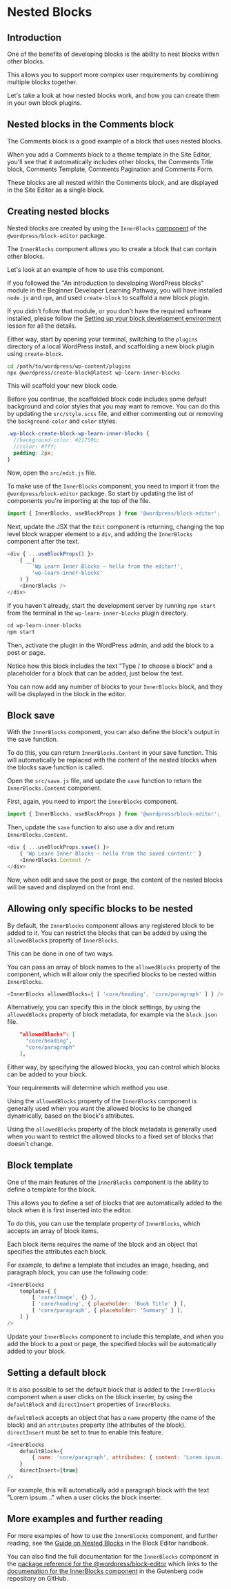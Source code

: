 # Nested Blocks

## Introduction

One of the benefits of developing blocks is the ability to nest blocks within other blocks. 

This allows you to support more complex user requirements by combining multiple blocks together.

Let's take a look at how nested blocks work, and how you can create them in your own block plugins.

## Nested blocks in the Comments block

The Comments block is a good example of a block that uses nested blocks. 

When you add a Comments block to a theme template in the Site Editor, you'll see that it automatically includes other blocks, the Comments Title block, Comments Template, Comments Pagination and Comments Form.

These blocks are all nested within the Comments block, and are displayed in the Site Editor as a single block.

## Creating nested blocks

Nested blocks are created by using the `InnerBlocks` [component](https://github.com/WordPress/gutenberg/blob/33e2fadeebe32a64a946106488120b6f559d3deb/packages/block-editor/src/components/inner-blocks/README.md) of the `@wordpress/block-editor` package.

The `InnerBlocks` component allows you to create a block that can contain other blocks.

Let's look at an example of how to use this component.

If you followed the "An introduction to developing WordPress blocks" module in the Beginner Developer Learning Pathway, you will have installed `node.js` and `npm`, and used `create-block` to scaffold a new block plugin.

If you didn't follow that module, or you don't have the required software installed, please follow the [Setting up your block development environment](https://learn.wordpress.org/lesson/setting-up-your-block-development-environment/) lesson for all the details.

Either way, start by opening your terminal, switching to the `plugins` directory of a local WordPress install, and scaffolding a new block plugin using `create-block`.

```bash
cd /path/to/wordpress/wp-content/plugins
npx @wordpress/create-block@latest wp-learn-inner-blocks
```

This will scaffold your new block code.

Before you continue, the scaffolded block code includes some default background and color styles that you may want to remove. You can do this by updating the `src/style.scss` file, and either commenting out or removing the `background-color` and `color` styles.

```scss
.wp-block-create-block-wp-learn-inner-blocks {
  //background-color: #21759b;
  //color: #fff;
  padding: 2px;
}
```

Now, open the `src/edit.js` file.

To make use of the `InnerBlocks` component, you need to import it from the `@wordpress/block-editor` package. So start by updating the list of components you're importing at the top of the file.

```js
import { InnerBlocks, useBlockProps } from '@wordpress/block-editor';
```

Next, update the JSX that the `Edit` component is returning, changing the top level block wrapper element to a `div`, and adding the `InnerBlocks` component after the text.

```js
<div { ...useBlockProps() }>
	{ __(
		'Wp Learn Inner Blocks – hello from the editor!',
		'wp-learn-inner-blocks'
	) }
    <InnerBlocks />
</div>
```

If you haven't already, start the development server by running `npm start` from the terminal in the `wp-learn-inner-blocks` plugin directory.

```js
cd wp-learn-inner-blocks
npm start
```

Then, activate the plugin in the WordPress admin, and add the block to a post or page.

Notice how this block includes the text "Type / to choose a block" and a placeholder for a block that can be added, just below the text.

You can now add any number of blocks to your `InnerBlocks` block, and they will be displayed in the block in the editor.

## Block save

With the `InnerBlocks` component, you can also define the block's output in the save function.

To do this, you can return `InnerBlocks.Content` in your save function. This will automatically be replaced with the content of the nested blocks when the blocks save function is called.

Open the `src/save.js` file, and update the `save` function to return the `InnerBlocks.Content` component.

First, again, you need to import the `InnerBlocks` component.

```js
import { InnerBlocks, useBlockProps } from '@wordpress/block-editor';
```

Then, update the `save` function to also use a div and return `InnerBlocks.Content`.

```js
<div { ...useBlockProps.save() }>
	{ 'Wp Learn Inner Blocks – hello from the saved content!' }
	<InnerBlocks.Content />
</div>
```

Now, when edit and save the post or page, the content of the nested blocks will be saved and displayed on the front end.

## Allowing only specific blocks to be nested

By default, the `InnerBlocks` component allows any registered block to be added to it. You can restrict the blocks that can be added by using the `allowedBlock`s property of `InnerBlocks`.

This can be done in one of two ways.

You can pass an array of block names to the `allowedBlocks` property of the component, which will allow only the specified blocks to be nested within `InnerBlocks`.

```js
<InnerBlocks allowedBlocks={ [ 'core/heading', 'core/paragraph' ] } />
```

Alternatively, you can specify this in the block settings, by using the `allowedBlocks` property of block metadata, for example via the `block.json` file. 

```json
  	"allowedBlocks": [
      "core/heading",
	  "core/paragraph"
	],
```

Either way, by specifying the allowed blocks, you can control which blocks can be added to your block.

Your requirements will determine which method you use.

Using the `allowedBlocks` property of the `InnerBlocks` component is generally used when you want the allowed blocks to be changed dynamically, based on the block's attributes.

Using the `allowedBlocks` property of the block metadata is generally used when you want to restrict the allowed blocks to a fixed set of blocks that doesn't change.

## Block template

One of the main features of the `InnerBlocks` component is the ability to define a template for the block.

This allows you to define a set of blocks that are automatically added to the block when it is first inserted into the editor.

To do this, you can use the template property of `InnerBlocks`, which accepts an array of block items.

Each block items requires the name of the block and an object that specifies the attributes each block.

For example, to define a template that includes an image, heading, and paragraph block, you can use the following code:

```js
<InnerBlocks
	template={ [
		[ 'core/image', {} ],
		[ 'core/heading', { placeholder: 'Book Title' } ],
		[ 'core/paragraph', { placeholder: 'Summary' } ],
	] }
/>
```

Update your `InnerBlocks` component to include this template, and when you add the block to a post or page, the specified blocks will be automatically added to your block.

## Setting a default block

It is also possible to set the default block that is added to the `InnerBlocks` component when a user clicks on the block inserter, by using the `defaultBlock` and `directInsert` properties of `InnerBlocks`.

`defaultBlock` accepts an object that has a `name` property (the name of the block) and an `attributes` property (the attributes of the block). `directInsert` must be set to true to enable this feature.

```js
<InnerBlocks
    defaultBlock={
        { name: 'core/paragraph', attributes: { content: 'Lorem ipsum...' } }
    }
    directInsert={true}
/>
```

For example, this will automatically add a paragraph block with the text "Lorem ipsum..." when a user clicks the block inserter.

## More examples and further reading

For more examples of how to use the `InnerBlocks` component, and further reading, see the [Guide on Nested Blocks](https://developer.wordpress.org/block-editor/how-to-guides/block-tutorial/nested-blocks-inner-blocks/) in the Block Editor handbook.

You can also find the full documentation for the `InnerBlocks` component in the [package reference for the @wordpress/block-editor](https://developer.wordpress.org/block-editor/reference-guides/packages/packages-block-editor/#innerblocks) which links to the [documenation for the InnerBlocks component](https://github.com/WordPress/gutenberg/blob/HEAD/packages/block-editor/src/components/inner-blocks/README.md) in the Gutenberg code repository on GitHub.
